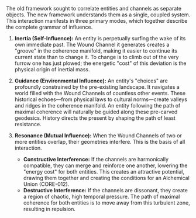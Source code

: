 The old framework sought to correlate entities and channels as separate objects. The new framework understands them as a single, coupled system. This interaction manifests in three primary modes, which together describe the complete grammar of influence.

1.  **Inertia (Self-Influence):** An entity is perpetually surfing the wake of its own immediate past. The Wound Channel it generates creates a "groove" in the coherence manifold, making it easier to continue its current state than to change it. To change is to climb out of the very furrow one has just plowed; the energetic "cost" of this deviation is the physical origin of inertial mass.

2.  **Guidance (Environmental Influence):** An entity's "choices" are profoundly constrained by the pre-existing landscape. It navigates a world filled with the Wound Channels of countless other events. These historical echoes—from physical laws to cultural norms—create valleys and ridges in the coherence manifold. An entity following the path of maximal coherence will naturally be guided along these pre-carved geodesics. History directs the present by shaping the path of least resistance.

3.  **Resonance (Mutual Influence):** When the Wound Channels of two or more entities overlap, their geometries interfere. This is the basis of all interaction.
    *   **Constructive Interference:** If the channels are harmonically compatible, they can merge and reinforce one another, lowering the "energy cost" for both entities. This creates an attractive potential, drawing them together and creating the conditions for an Alchemical Union (CORE-012).
    *   **Destructive Interference:** If the channels are dissonant, they create a region of chaotic, high temporal pressure. The path of maximal coherence for both entities is to move away from this turbulent zone, resulting in repulsion.